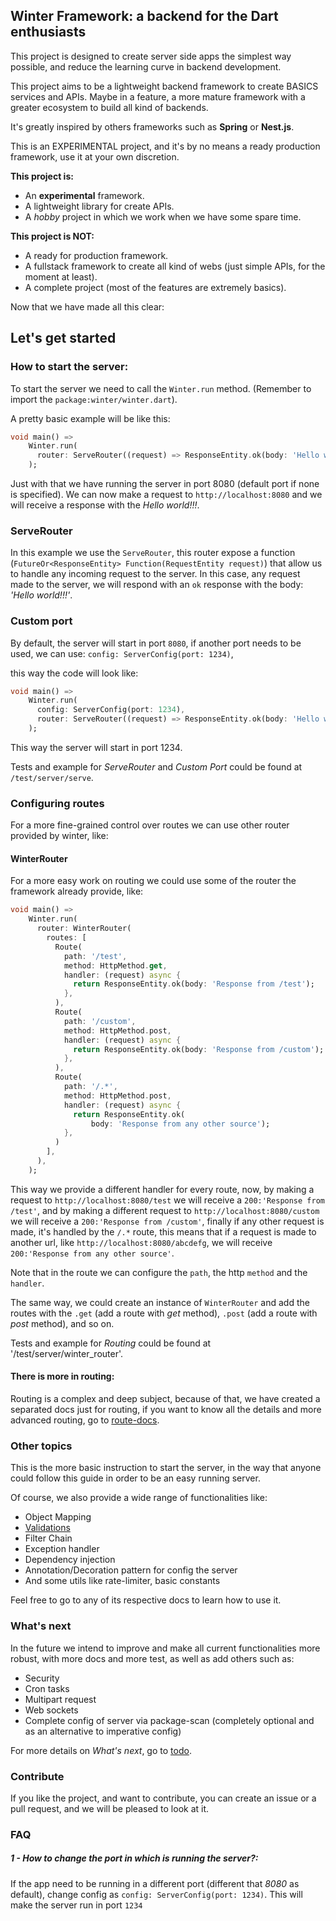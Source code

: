 ## Winter Framework: a backend for the Dart enthusiasts

This project is designed to create server side apps the simplest way possible, and reduce the learning
curve in backend development.

This project aims to be a lightweight backend framework to create BASICS services and APIs.
Maybe in a feature, a more mature framework with a greater ecosystem to build all kind of backends.

It's greatly inspired by others frameworks such as **Spring** or **Nest.js**.

This is an EXPERIMENTAL project, and it's by no means a ready production framework, use it at your own discretion.

**This project is:**

- An **experimental** framework.
- A lightweight library for create APIs.
- A *hobby* project in which we work when we have some spare time.

**This project is NOT:**

- A ready for production framework.
- A fullstack framework to create all kind of webs (just simple APIs, for the moment at least).
- A complete project (most of the features are extremely basics).

Now that we have made all this clear:

## Let's get started

### How to start the server:

To start the server we need to call the `Winter.run` method. (Remember to import the `package:winter/winter.dart`).

A pretty basic example will be like this:

```dart
void main() =>
    Winter.run(
      router: ServeRouter((request) => ResponseEntity.ok(body: 'Hello world!!!')),
    );
```

Just with that we have running the server in port 8080 (default port if none is specified).
We can now make a request to `http://localhost:8080` and we will receive a response with the *Hello world!!!*.

### ServeRouter

In this example we use the `ServeRouter`, this router expose a
function (`FutureOr<ResponseEntity> Function(RequestEntity request)`) that allow us to handle any incoming request to
the server.
In this case, any request made to the server, we will respond with an `ok` response with the body: *'Hello world!!!'*.

### Custom port

By default, the server will start in port `8080`, if another port needs to be used, we can use:
`config: ServerConfig(port: 1234)`,

this way the code will look like:

```dart
void main() =>
    Winter.run(
      config: ServerConfig(port: 1234),
      router: ServeRouter((request) => ResponseEntity.ok(body: 'Hello world!!!')),
    );
```

This way the server will start in port 1234.

Tests and example for *ServeRouter* and *Custom Port* could be found at `/test/server/serve`.

### Configuring routes

For a more fine-grained control over routes we can use other router provided by winter, like:

#### WinterRouter

For a more easy work on routing we could use some of the router the framework already provide, like:

```dart
void main() =>
    Winter.run(
      router: WinterRouter(
        routes: [
          Route(
            path: '/test',
            method: HttpMethod.get,
            handler: (request) async {
              return ResponseEntity.ok(body: 'Response from /test');
            },
          ),
          Route(
            path: '/custom',
            method: HttpMethod.post,
            handler: (request) async {
              return ResponseEntity.ok(body: 'Response from /custom');
            },
          ),
          Route(
            path: '/.*',
            method: HttpMethod.post,
            handler: (request) async {
              return ResponseEntity.ok(
                  body: 'Response from any other source');
            },
          )
        ],
      ),
    );
```

This way we provide a different handler for every route, now, by making a request to
`http://localhost:8080/test` we will receive a `200:'Response from /test'`, and by making a different request to
`http://localhost:8080/custom` we will receive a `200:'Response from /custom'`, finally if any other request is made,
it's handled by the `/.*` route, this means that if a request is made to another url,
like `http://localhost:8080/abcdefg`, we will receive `200:'Response from any other source'`.

Note that in the route we can configure the `path`, the http `method` and the `handler`.

The same way, we could create an instance of `WinterRouter` and add the routes with the `.get` (add a route with *get*
method), `.post` (add a route with *post* method), and so on.

Tests and example for *Routing* could be found at '/test/server/winter_router'.

#### There is more in routing:

Routing is a complex and deep subject, because of that, we have created a separated docs just for routing,
if you want to know all the details and more advanced routing, go to [route-docs](docs/routing/winter_router.md).

### Other topics

This is the more basic instruction to start the server, in the way that anyone could follow this guide in order to be an
easy running server.

Of course, we also provide a wide range of functionalities like:

- Object Mapping
- [Validations](docs/vs/vs.md)
- Filter Chain
- Exception handler
- Dependency injection
- Annotation/Decoration pattern for config the server
- And some utils like rate-limiter, basic constants

Feel free to go to any of its respective docs to learn how to use it.

### What's next

In the future we intend to improve and make all current functionalities more robust, with more docs and more test,
as well as add others such as:

- Security
- Cron tasks
- Multipart request
- Web sockets
- Complete config of server via package-scan (completely optional and as an alternative to imperative config)

For more details on *What's next*, go to [todo](todo.md).

### Contribute

If you like the project, and want to contribute, you can create an issue or a pull request, and we will be pleased to
look at it.

### FAQ

##### 1 - How to change the port in which is running the server?:

If the app need to be running in a different port (different that *8080* as default), change config
as `config: ServerConfig(port: 1234)`. This will make the server run in port `1234`